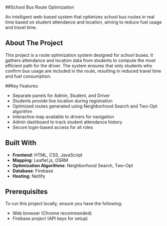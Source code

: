  ##School Bus Route Optimization

An intelligent web-based system that optimizes school bus routes in real time based on student attendance and location, aiming to reduce fuel usage and travel time.

## About The Project

This project is a route optimization system designed for school buses. It gathers attendance and location data from students to compute the most efficient path for the driver. The system ensures that only students who confirm bus usage are included in the route, resulting in reduced travel time and fuel consumption.

##Key Features:

- Separate panels for Admin, Student, and Driver
- Students provide live location during registration
- Optimized routes generated using Neighborhood Search and Two-Opt algorithm
- Interactive map available to drivers for navigation
- Admin dashboard to track student attendance history
- Secure login-based access for all roles

##  Built With

- **Frontend**: HTML, CSS, JavaScript  
- **Mapping**: Leaflet.js, OSRM  
- **Optimization Algorithms**: Neighborhood Search, Two-Opt  
- **Database**: Firebase  
- **Hosting**: Netlify

## Prerequisites

To run this project locally, ensure you have the following:

- Web browser (Chrome recommended)
- Firebase project (API keys for setup)
- Netlify CLI (if deploying)

## Installation

1. Clone the repo:
   ```bash
   git clone https://github.com/shashank-kulkarni03/school-bus-route-optimization.git

2. Open the project in a code editor and configure Firebase in firebase-config.js:

const firebaseConfig = {
  apiKey: "YOUR_API_KEY",
  authDomain: "YOUR_AUTH_DOMAIN",
  projectId: "YOUR_PROJECT_ID",
  ...
};

3. Launch with a live server or deploy via Netlify.

##Usage
- Students register and provide location details.
- Admin logs in to manage attendance and view usage history.
- Drivers log in to access the optimized map-based routes for pickups.
- Routes are generated based on students who mark themselves as "Coming via Bus".

##Sample Folder Structure:
/public
├── index.html
├── login.html / login.js
├── register.html / register.js
├── admin.html / admin.js
├── driver.html / driver.js
├── student.html
├── script.js
├── style.css
├── firebase-config.js
├── lrm-openrouteservice.js
├── netlify.toml

##Roadmap
 - Implement live student location on map
 - Optimize routes using Two-Opt and Neighborhood Search
 - Role-based authentication system

##Contact

**Shashank Kulkarni**  
 shashankkulkarniofficial@gmail.com  
 [GitHub Profile](https://github.com/shashank-kulkarni03)

##Acknowledgments

- [Leaflet.js](https://leafletjs.com/) — Interactive maps  
- [Open Source Routing Machine (OSRM)](http://project-osrm.org/)  
- [Firebase](https://firebase.google.com/) — Authentication & database  
- [Netlify](https://www.netlify.com/) — Deployment  
